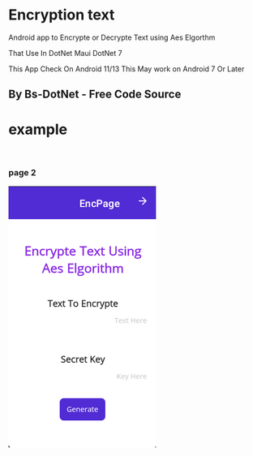 <h1>Encryption text</h1>
<p>Android app to Encrypte or Decrypte Text using Aes Elgorthm


 </p>

 <p>
 That Use In DotNet Maui DotNet 7 


 </p>

 <p>
 This App Check On Android 11/13 This May work on Android 7 Or Later
 </p>

 <h2>
 By Bs-DotNet - Free Code Source
 
 </h2>

 <h1>
  example
 </h1>

 <img srf="https://github.com/BSdeployment/MauiApp/blob/main/Encrypte-Text-App/%D7%A6%D7%99%D7%9C%D7%95%D7%9D%20%D7%9E%D7%A1%D7%9A%202024-11-25%20083556.png"/>

<h3>page 2</h3>

<img src="https://github.com/BSdeployment/MauiApp/blob/main/Encrypte-Text-App/%D7%A6%D7%99%D7%9C%D7%95%D7%9D%20%D7%9E%D7%A1%D7%9A%202024-11-25%20083642.png?raw=true"/>

